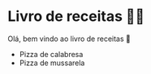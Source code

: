 # Livro de receitas :man_cook:

Olá, bem vindo ao livro de receitas :wave:

- Pizza de calabresa
- Pizza de mussarela